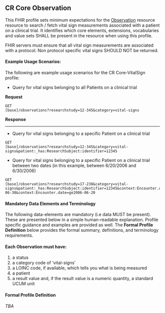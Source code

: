 ## CR Core Observation

This FHIR profile sets minimum expectations for the [Observation](http://hl7.org/fhir/observation.html) resource resource to search / fetch vital sign measurements associated with a patient on a clinical trial. It identifies which core elements, extensions, vocabularies and value sets SHALL be present in the resource when using this profile.

FHIR servers must ensure that all vital sign measurements are associated with a protocol. Non protocol specific vital signs SHOULD NOT be returned.

#### Example Usage Scenarios:

The following are example usage scenarios for the CR Core-VitalSign profile:


- Query for vital signs belonging to all Patients on a clinical trial

**Request**
```
GET 
[base]/observations?researchstudy=12-345&category=vital-signs
```

**Response**


<hr>



- Query for vital signs belonging to a specific Patient on a clinical trial

```
GET 
[base]/observations?researchstudy=12-345&category=vital-signs&patient:_has:ResearchSubject:identifier=12345
```

- Query for vital signs belonging to a specific Patient on a clinical trial between two dates (in this example, between 6/20/2006 and 6/30/2006)

```
GET 
[base]/observations?researchstudy=17-238&category=vital-signs&patient:_has:ResearchSubject:identifier=12345&context:Encounter.date=le2006-06-30&context:Encounter.date=ge2006-06-20
```

#### Mandatory Data Elements and Terminology
The following data-elements are mandatory (i.e data MUST be present). These are presented below in a simple human-readable explanation. Profile specific guidance and examples are provided as well. The **Formal Profile Definition** below provides the formal summary, definitions, and terminology requirements.

#### Each Observation must have:

1. a status
2. a category code of ‘vital-signs’
3. a LOINC code, if available, which tells you what is being measured
4. a patient
5. a result value and, if the result value is a numeric quantity, a standard UCUM unit

#### Formal Profile Definition
*TBA*
